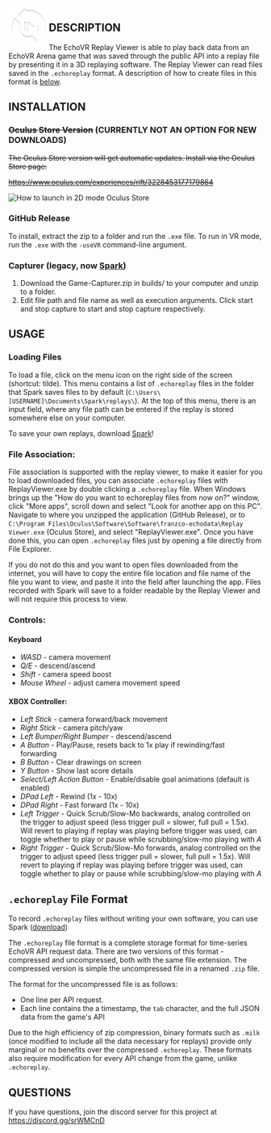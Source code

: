 
<img alt="Replay Viewer Logo" width="80px" src="Demo Viewer/Assets/Images/Icons/ReplayLogoMostTransparent.png" align="left" />

## DESCRIPTION
The EchoVR Replay Viewer is able to play back data from an EchoVR Arena game that was saved through the public API into a replay file by presenting it in a 3D replaying software. The Replay Viewer can read files saved in the `.echoreplay` format. A description of how to create files in this format is [below](##-echoreplay-File-Format).

## INSTALLATION

### ~~Oculus Store Version~~ (CURRENTLY NOT AN OPTION FOR NEW DOWNLOADS)

~~The Oculus Store version will get automatic updates. Install via the Oculus Store page:~~

~~https://www.oculus.com/experiences/rift/3228453177179864~~ 

<img alt="How to launch in 2D mode Oculus Store" width="200px" src="Demo Viewer/Assets/Images/OculusStore2D.png" />
 
### GitHub Release

To install, extract the zip to a folder and run the `.exe` file. To run in VR mode, run the `.exe` with the `-useVR` command-line argument.

### Capturer (legacy, now [Spark](https://www.ignitevr.gg/spark))

 1. Download the Game-Capturer.zip in builds/ to your computer and unzip to a folder.
 2. Edit file path and file name as well as execution arguments. Click start and stop capture to start and stop capture respectively.

## USAGE

### Loading Files

To load a file, click on the menu icon on the right side of the screen (shortcut: tilde). This menu contains a list of `.echoreplay` files in the folder that Spark saves files to by default (`C:\Users\[USERNAME]\Documents\Spark\replays\`). At the top of this menu, there is an input field, where any file path can be entered if the replay is stored somewhere else on your computer.

To save your own replays, download [Spark](https://www.ignitevr.gg/spark)!

### File Association:

File association is supported with the replay viewer, to make it easier for you to load downloaded files, you can associate `.echoreplay` files with ReplayViewer.exe by double clicking a `.echoreplay` file. When Windows brings up the "How do you want to echoreplay files from now on?" window, click "More apps", scroll down and select "Look for another app on this PC". Navigate to where you unzipped the application (GitHub Release), or to `C:\Program Files\Oculus\Software\Software\franzco-echodata\Replay Viewer.exe` (Oculus Store), and select "ReplayViewer.exe". Once you have done this, you can open `.echoreplay` files just by opening a file directly from File Explorer.

If you do not do this and you want to open files downloaded from the internet, you will have to copy the entire file location and file name of the file you want to view, and paste it into the field after launching the app. Files recorded with Spark will save to a folder readable by the Replay Viewer and will not require this process to view.

### Controls:

#### Keyboard
* *WASD* - camera movement
* *Q/E* - descend/ascend
* *Shift* - camera speed boost
* *Mouse Wheel* - adjust camera movement speed 


#### XBOX Controller:
* *Left Stick* - camera forward/back movement
* *Right Stick* - camera pitch/yaw
* *Left Bumper/Right Bumper* - descend/ascend
* *A Button* - Play/Pause, resets back to 1x play if rewinding/fast forwarding
* *B Button* - Clear drawings on screen
* *Y Button* - Show last score details
* *Select/Left Action Button* - Enable/disable goal animations (default is enabled)
* *DPad Left* - Rewind (1x - 10x)
* *DPad Right* - Fast forward (1x - 10x)
* *Left Trigger* - Quick Scrub/Slow-Mo backwards, analog controlled on the trigger to adjust speed (less trigger pull = slower, full pull = 1.5x). Will revert to playing if replay was playing before trigger was used, can toggle whether to play or pause while scrubbing/slow-mo playing with *A*
* *Right Trigger* - Quick Scrub/Slow-Mo forwards, analog controlled on the trigger to adjust speed (less trigger pull = slower, full pull = 1.5x). Will revert to playing if replay was playing before trigger was used, can toggle whether to play or pause while scrubbing/slow-mo playing with *A*

## `.echoreplay` File Format

To record `.echoreplay` files without writing your own software, you can use Spark ([download](https://www.ignitevr.gg/spark))

The `.echoreplay` file format is a complete storage format for time-series EchoVR API request data. There are two versions of this format - compressed and uncompressed, both with the same file extension. The compressed version is simple the uncompressed file in a renamed `.zip` file.

The format for the uncompressed file is as follows:
* One line per API request.
* Each line contains the a timestamp, the `tab` character, and the full JSON data from the game's API

Due to the high efficiency of zip compression, binary formats such as `.milk` (once modified to include all the data necessary for replays) provide only marginal or no benefits over the compressed `.echoreplay`. These formats also require modification for every API change from the game, unlike `.echoreplay`.


## QUESTIONS

If you have questions, join the discord server for this project at https://discord.gg/srWMCnD
 

